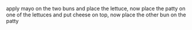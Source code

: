 apply mayo on the two buns and place the lettuce, now place the patty on one of the lettuces and put cheese on top, now place the other bun on the patty